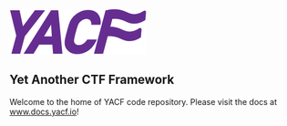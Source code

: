 ![alt text](https://raw.githubusercontent.com/yacf/docs/master/_assets/images/logo-p.png "YACF")

## Yet Another CTF Framework

Welcome to the home of YACF code repository. Please visit the docs at www.docs.yacf.io!
